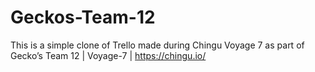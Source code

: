 # Geckos-Team-12
This is a simple clone of Trello made during Chingu Voyage 7 as part of Gecko’s Team 12 | Voyage-7 | https://chingu.io/

